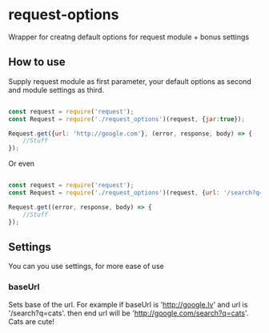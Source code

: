 # request-options
Wrapper for creatng default options for request module + bonus settings

## How to use
Supply request module as first parameter, your default options as second and module settings as third.
```js

const request = require('request');
const Request = require('./request_options')(request, {jar:true});

Request.get({url: 'http://google.com'}, (error, response, body) => {
    //Stuff
});

```
Or even
```js

const request = require('request');
const Request = require('./request_options')(request, {url: '/search?q=cats'}, {baseUrl: 'http://google.com'});

Request.get((error, response, body) => {
    //Stuff
});
```


## Settings

You can you use settings, for more ease of use

### baseUrl

Sets base of the url. For example if baseUrl is 'http://google.lv' and url is '/search?q=cats'. then end url will be 'http://google.com/search?q=cats'. Cats are cute!

